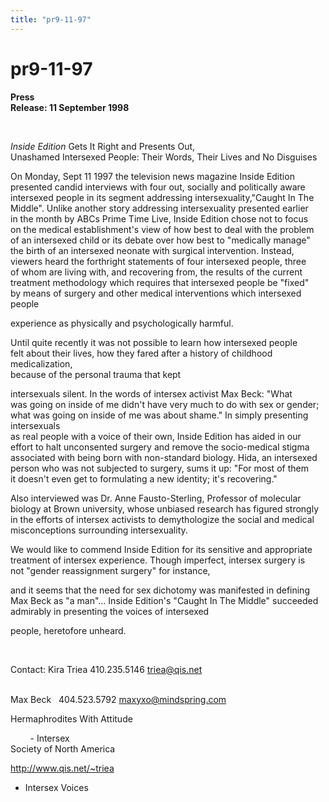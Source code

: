 ```yaml
---
title: "pr9-11-97"
---
```


# pr9-11-97

  
 **Press  
Release: 11 September 1998**  
  
  
&nbsp;  
  


_Inside Edition_ Gets It Right and Presents Out,  
Unashamed Intersexed People: Their Words, Their Lives and No Disguises  
  


On Monday, Sept 11 1997 the television news magazine Inside Edition  
presented candid interviews with four out, socially and politically aware  
intersexed people in its segment addressing intersexuality,"Caught In The  
Middle". Unlike another story addressing intersexuality presented earlier  
in the month by ABCs Prime Time Live, Inside Edition chose not to focus  
on the medical establishment's view of how best to deal with the problem  
of an intersexed child or its debate over how best to "medically manage"  
the birth of an intersexed neonate with surgical intervention. Instead,  
viewers heard the forthright statements of four intersexed people, three  
of whom are living with, and recovering from, the results of the current  
treatment methodology which requires that intersexed people be "fixed"  
by means of surgery and other medical interventions which intersexed people  
  
experience as physically and psychologically harmful.  
  


Until quite recently it was not possible to learn how intersexed people  
felt about their lives, how they fared after a history of childhood medicalization,  
because of the personal trauma that kept  
  
intersexuals silent. In the words of intersex activist Max Beck: "What  
was going on inside of me didn't have very much to do with sex or gender;  
what was going on inside of me was about shame." In simply presenting intersexuals  
as real people with a voice of their own, Inside Edition has aided in our  
effort to halt unconsented surgery and remove the socio-medical stigma  
associated with being born with non-standard biology. Hida, an intersexed  
person who was not subjected to surgery, sums it up: "For most of them  
it doesn't even get to formulating a new identity; it's recovering."  
  


Also interviewed was Dr. Anne Fausto-Sterling, Professor of molecular  
biology at Brown university, whose unbiased research has figured strongly  
in the efforts of intersex activists to demythologize the social and medical  
misconceptions surrounding intersexuality.  
  


We would like to commend Inside Edition for its sensitive and appropriate  
treatment of intersex experience. Though imperfect, intersex surgery is  
not "gender reassignment surgery" for instance,  
  
and it seems that the need for sex dichotomy was manifested in defining  
Max Beck as "a man"... Inside Edition's "Caught In The Middle" succeeded  
admirably in presenting the voices of intersexed  
  
people, heretofore unheard.  
  
&nbsp;  
  


Contact: Kira Triea 410.235.5146 triea@qis.net  
  
&nbsp;&nbsp;&nbsp;&nbsp;&nbsp;&nbsp;&nbsp;&nbsp;&nbsp;&nbsp;&nbsp;&nbsp;  
Max Beck&nbsp;&nbsp; 404.523.5792 maxyxo@mindspring.com  
  


Hermaphrodites With Attitude  
  
&nbsp;&nbsp;&nbsp;&nbsp;&nbsp;&nbsp;&nbsp; - Intersex  
Society of North America  
  
http://www.qis.net/~triea&nbsp;  
- Intersex Voices  
  
&nbsp;  
  
&nbsp;  
  
&nbsp;  
  
&nbsp;